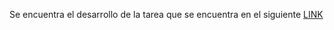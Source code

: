 Se encuentra el desarrollo de la tarea que se encuentra en el siguiente [LINK](https://github.com/dask/dask-tutorial/blob/main/Homework.ipynb)

